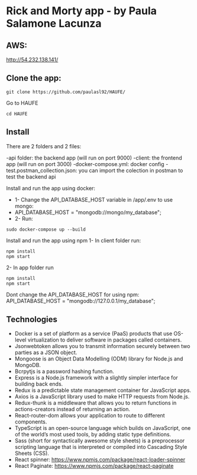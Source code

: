 # Rick and Morty app - by Paula Salamone Lacunza

## AWS:
http://54.232.138.141/

## Clone the app:
```
git clone https://github.com/paulasl92/HAUFE/
```

Go to HAUFE
```
cd HAUFE
```

## Install

There are 2 folders and 2 files:

-api folder: the backend app (will run on port 9000)
-client: the frontend app (will run on port 3000)
-docker-compose.yml: docker config
-test.postman_collection.json: you can import the colection in postman to test the backend api

Install and run the app using docker:
- 1- Change the API_DATABASE_HOST variable in /app/.env to use mongo:
- API_DATABASE_HOST = "mongodb://mongo/my_database";
- 2- Run: 
```
sudo docker-compose up --build
```

Install and run the app using npm
1- In client folder run:
```
npm install
npm start
```

2- In app folder run
```
npm install
npm start
```

Dont change the API_DATABASE_HOST for using npm:
API_DATABASE_HOST = "mongodb://127.0.0.1/my_database";


## Technologies

- Docker is a set of platform as a service (PaaS) products that use OS-level virtualization to deliver software in packages called containers.
- Jsonwebtoken allows you to transmit information securely between two parties as a JSON object.
- Mongoose is an Object Data Modelling (ODM) library for Node.js and MongoDB.
- Bcrpytjs is a password hashing function.
- Express is a Node.js framework with a slightly simpler interface for building back ends.
- Redux is a predictable state management container for JavaScript apps.
- Axios is a JavaScript library used to make HTTP requests from Node.js.
- Redux-thunk is a middleware that allows you to return functions in actions-creators instead of returning an action.
- React-router-dom allows your application to route to different components.
- TypeScript is an open-source language which builds on JavaScript, one of the world’s most used tools, by adding static type definitions.
- Sass (short for syntactically awesome style sheets) is a preprocessor scripting language that is interpreted or compiled into Cascading Style Sheets (CSS). 
- React spinner: https://www.npmjs.com/package/react-loader-spinner
- React Paginate: https://www.npmjs.com/package/react-paginate

